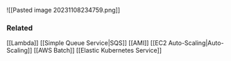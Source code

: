 ![[Pasted image 20231108234759.png]]
### Related
[[Lambda]]
[[Simple Queue Service|SQS]]
[[AMI]]
[[EC2 Auto-Scaling|Auto-Scaling]]
[[AWS Batch]]
[[Elastic Kubernetes Service]]
